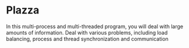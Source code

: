 # Plazza

In this multi-process and multi-threaded program, you will deal with large amounts of information.
Deal with various problems, including load balancing, process and thread synchronization and communication
